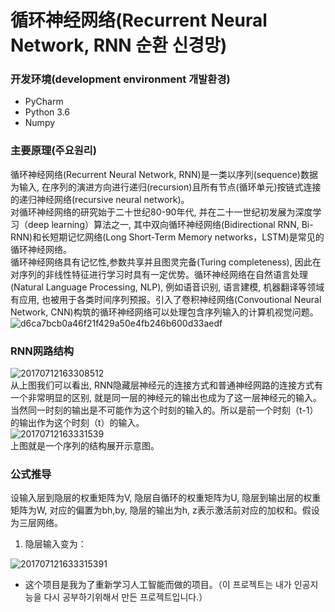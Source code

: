 # 循环神经网络(Recurrent Neural Network, RNN 순환 신경망)

### 开发环境(development environment 개발환경)
- PyCharm 
- Python 3.6
- Numpy 

### 主要原理(주요원리)
循环神经网络(Recurrent Neural Network, RNN)是一类以序列(sequence)数据为输入, 在序列的演进方向进行递归(recursion)且所有节点(循环单元)按链式连接的递归神经网络(recursive neural network)。   
对循环神经网络的研究始于二十世纪80-90年代, 并在二十一世纪初发展为深度学习（deep learning）算法之一, 其中双向循环神经网络(Bidirectional RNN, Bi-RNN)和长短期记忆网络(Long Short-Term Memory networks，LSTM)是常见的循环神经网络。   
循环神经网络具有记忆性,参数共享并且图灵完备(Turing completeness), 因此在对序列的非线性特征进行学习时具有一定优势。循环神经网络在自然语言处理(Natural Language Processing, NLP), 例如语音识别, 语言建模, 机器翻译等领域有应用, 也被用于各类时间序列预报。引入了卷积神经网络(Convoutional Neural Network, CNN)构筑的循环神经网络可以处理包含序列输入的计算机视觉问题。   
![d6ca7bcb0a46f21f429a50e4fb246b600d33aedf](https://user-images.githubusercontent.com/60682087/114156523-a4279d80-995d-11eb-873a-2e98fc7c8126.jpg)   

### RNN网路结构

![20170712163308512](https://user-images.githubusercontent.com/60682087/114157565-b7873880-995e-11eb-867e-4a386474daec.jpg)   
从上图我们可以看出, RNN隐藏层神经元的连接方式和普通神经网路的连接方式有一个非常明显的区别, 就是同一层的神经元的输出也成为了这一层神经元的输入。当然同一时刻的输出是不可能作为这个时刻的输入的。所以是前一个时刻（t-1）的输出作为这个时刻（t）的输入。   
![20170712163331539](https://user-images.githubusercontent.com/60682087/114157275-70994300-995e-11eb-97d5-eb858095de6d.jpg)   
上图就是一个序列的结构展开示意图。   
### 公式推导

设输入层到隐层的权重矩阵为V, 隐层自循环的权重矩阵为U, 隐层到输出层的权重矩阵为W, 对应的偏置为bh,by, 隐层的输出为h, z表示激活前对应的加权和。假设为三层网络。

1. 隐层输入变为：

![201707121633315391](https://user-images.githubusercontent.com/60682087/114161158-b952fb00-9962-11eb-910c-776e21c27e62.jpg)

- 这个项目是我为了重新学习人工智能而做的项目。（이 프로젝트는 내가 인공지능을 다시 공부하기위해서 만든 프로젝트입니다.）
